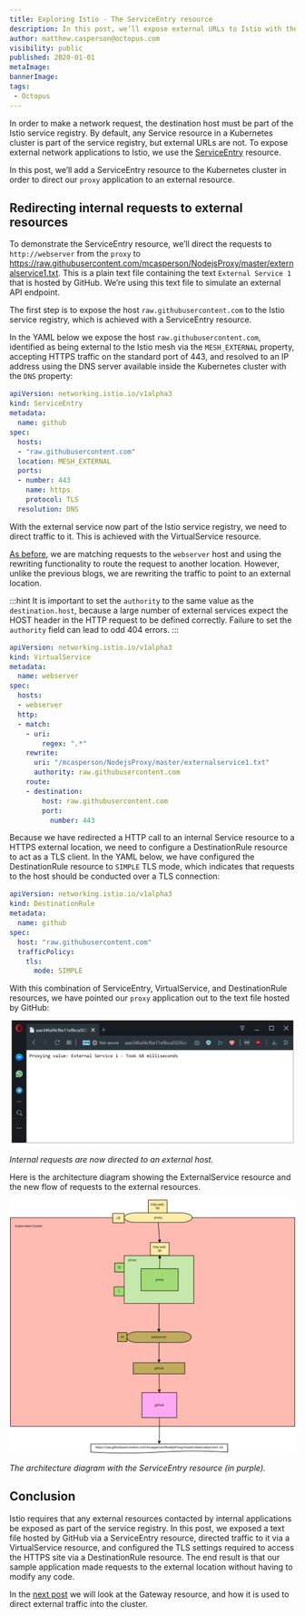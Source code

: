 ```yaml
---
title: Exploring Istio - The ServiceEntry resource
description: In this post, we’ll expose external URLs to Istio with the ServiceEntry resource.
author: matthew.casperson@octopus.com
visibility: public
published: 2020-01-01
metaImage:
bannerImage:
tags:
 - Octopus
---
```


In order to make a network request, the destination host must be part of the Istio service registry. By default, any Service resource in a Kubernetes cluster is part of the service registry, but external URLs are not. To expose external network applications to Istio, we use the [ServiceEntry](https://istio.io/docs/reference/config/networking/v1alpha3/service-entry/) resource.

In this post, we’ll add a ServiceEntry resource to the Kubernetes cluster in order to direct our `proxy` application to an external resource.

## Redirecting internal requests to external resources

To demonstrate the ServiceEntry resource, we’ll direct the requests to `http://webserver` from the `proxy` to https://raw.githubusercontent.com/mcasperson/NodejsProxy/master/externalservice1.txt. This is a plain text file containing the text `External Service 1` that is hosted by GitHub. We’re using this text file to simulate an external API endpoint.

The first step is to expose the host `raw.githubusercontent.com` to the Istio service registry, which is achieved with a ServiceEntry resource.

In the YAML below we expose the host `raw.githubusercontent.com`, identified as being external to the Istio mesh via the `MESH_EXTERNAL` property, accepting HTTPS traffic on the standard port of 443, and resolved to an IP address using the DNS server available inside the Kubernetes cluster with the `DNS` property:

```Yaml
apiVersion: networking.istio.io/v1alpha3
kind: ServiceEntry
metadata:
  name: github
spec:
  hosts:
  - "raw.githubusercontent.com"
  location: MESH_EXTERNAL
  ports:
  - number: 443
    name: https
    protocol: TLS
  resolution: DNS
```

With the external service now part of the Istio service registry, we need to direct traffic to it. This is achieved with the VirtualService resource.

[As before](/blog/2019-09/istio/istio-virtualservice/index.md), we are matching requests to the `webserver` host and using the rewriting functionality to route the request to another location. However, unlike the previous blogs, we are rewriting the traffic to point to an external location.

:::hint
It is important to set the `authority` to the same value as the `destination.host`, because a large number of external services expect the HOST header in the HTTP request to be defined correctly. Failure to set the `authority` field can lead to odd 404 errors.
:::

```YAML
apiVersion: networking.istio.io/v1alpha3
kind: VirtualService
metadata:
  name: webserver
spec:
  hosts:
  - webserver
  http:
  - match:
    - uri:
        regex: ".*"
    rewrite:
      uri: "/mcasperson/NodejsProxy/master/externalservice1.txt"
      authority: raw.githubusercontent.com
    route:
    - destination:
        host: raw.githubusercontent.com
        port:
          number: 443
```

Because we have redirected a HTTP call to an internal Service resource to a HTTPS external location, we need to configure a DestinationRule resource to act as a TLS client. In the YAML below, we have configured the DestinationRule resource to `SIMPLE` TLS mode, which indicates that requests to the host should be conducted over a TLS connection:

```YAML
apiVersion: networking.istio.io/v1alpha3
kind: DestinationRule
metadata:
  name: github
spec:
  host: "raw.githubusercontent.com"
  trafficPolicy:
    tls:
      mode: SIMPLE
```

With this combination of ServiceEntry, VirtualService, and DestinationRule resources, we have pointed our `proxy` application out to the text file hosted by GitHub:

![](proxy-example.png "width=500")

*Internal requests are now directed to an external host.*

Here is the architecture diagram showing the ExternalService resource and the new flow of requests to the external resources.

![](istio-serviceentry.svg "width=500")

*The architecture diagram with the ServiceEntry resource (in purple).*

## Conclusion

Istio requires that any external resources contacted by internal applications be exposed as part of the service registry. In this post, we exposed a text file hosted by GitHub via a ServiceEntry resource, directed traffic to it via a VirtualService resource, and configured the TLS settings required to access the HTTPS site via a DestinationRule resource. The end result is that our sample application made requests to the external location without having to modify any code.

In the [next post](/blog/2019-09/istio/istio-gateway/index.md) we will look at the Gateway resource, and how it is used to direct external traffic into the cluster.
